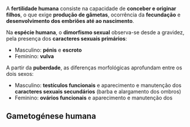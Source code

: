 A **fertilidade humana** consiste na capacidade de **conceber e originar filhos**, o que exige **produção de gâmetas**, ocorrência da **fecundação** e **desenvolvimento dos embriões até ao nascimento**.

Na **espécie humana**, o **dimorfismo sexual** observa-se desde a gravidez, pela presença dos **caracteres sexuais primários**:
- Masculino: **pénis** e **escroto**
- Feminino: **vulva**

A partir da **puberdade**, as diferenças morfológicas aprofundam entre os dois sexos:
- Masculino: **testículos funcionais** e aparecimento e manutenção dos **caracteres sexuais secundários** (barba e alargamento dos ombros)
- Feminino: **ovários funcionais** e aparecimento e manutenção dos
## Gametogénese humana
